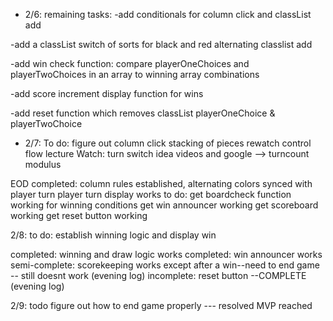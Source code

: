 - 2/6:
remaining tasks:
-add conditionals for column click and classList add

-add a classList switch of sorts for black and red alternating classlist add

-add win check function: compare playerOneChoices and playerTwoChoices in an array to winning array combinations 

-add score increment display function for wins 

-add reset function which removes classList playerOneChoice & playerTwoChoice


- 2/7:
To do: figure out column click stacking of pieces
rewatch control flow lecture 
Watch: turn switch idea videos and google --> turncount modulus

EOD completed: 
column rules established, alternating colors synced with player turn
player turn display works
to do: 
get boardcheck function working for winning conditions 
get win announcer working
get scoreboard working
get reset button working

2/8: to do: establish winning logic and display win

completed: winning and draw logic works
completed: win announcer works
semi-complete: scorekeeping works except after a win--need to end game -- still doesnt work (evening log)
incomplete: reset button --COMPLETE (evening log)

2/9: todo
figure out how to end game properly --- resolved
MVP reached